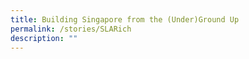 ```yaml
---
title: Building Singapore from the (Under)Ground Up
permalink: /stories/SLARich
description: ""
---
```

